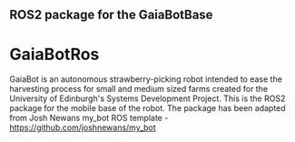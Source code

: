 ## ROS2 package for the GaiaBotBase
# GaiaBotRos

GaiaBot is an autonomous strawberry-picking robot intended to ease the harvesting process for small and medium sized farms created for the University of Edinburgh's Systems Development Project. 
This is the ROS2 package for the mobile base of the robot. The package has been adapted from Josh Newans my_bot ROS template - https://github.com/joshnewans/my_bot
